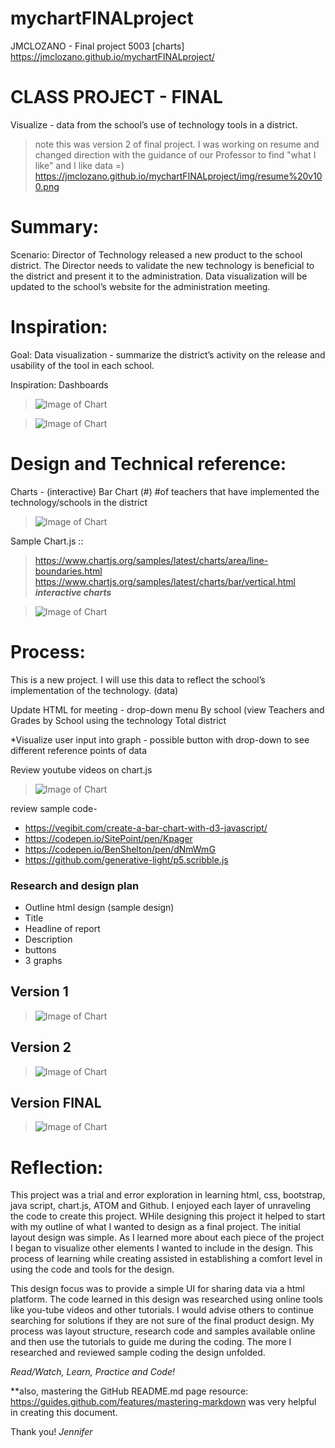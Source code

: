# mychartFINALproject
JMCLOZANO - Final project 5003 [charts]
https://jmclozano.github.io/mychartFINALproject/

# CLASS PROJECT - FINAL
Visualize - data from the school’s use of technology tools in a district.
> note this was version 2 of final project. I was working on resume and changed direction with the guidance of our Professor to find "what I like" and I like data =) https://jmclozano.github.io/mychartFINALproject/img/resume%20v100.png

# Summary:
Scenario: Director of Technology released a new product to the school district. The Director needs to validate the new technology is beneficial to the district and present it to the administration. Data visualization will be updated to the school’s website for the administration meeting. 

# Inspiration:
Goal: Data visualization - summarize the district’s activity on the release and usability of the tool in each school. 

Inspiration: Dashboards

>![Image of Chart](https://jmclozano.github.io/mychartFINALproject/img/inspiration%202.png)

>![Image of Chart](https://jmclozano.github.io/mychartFINALproject/img/inspiration%201.png)


# Design and Technical reference:
Charts - (interactive)
Bar Chart (#)
#of teachers that have implemented the technology/schools in the district

>![Image of Chart](https://jmclozano.github.io/mychartFINALproject/img/code%20chart%20js.png)

Sample Chart.js :: 
>https://www.chartjs.org/samples/latest/charts/area/line-boundaries.html
>https://www.chartjs.org/samples/latest/charts/bar/vertical.html
***interactive charts***

>![Image of Chart](https://jmclozano.github.io/mychartFINALproject/img/sample%20chart%20js.png)


# Process:
This is a new project. I will use this data to reflect the school’s implementation of the technology. (data) 

Update HTML for meeting - drop-down menu 
By school  (view Teachers and Grades by School using the technology
Total district

*Visualize user input into graph - possible button with drop-down to see different reference points of data

Review youtube videos on chart.js
>![Image of Chart](https://jmclozano.github.io/mychartFINALproject/img/youtube.png)


review sample code- 
* https://vegibit.com/create-a-bar-chart-with-d3-javascript/
* https://codepen.io/SitePoint/pen/Kpager
* https://codepen.io/BenShelton/pen/dNmWmG
* https://github.com/generative-light/p5.scribble.js

### Research and design plan
* Outline html design (sample design) 
* Title 
* Headline of report
* Description 
* buttons
* 3 graphs

## Version 1

>![Image of Chart](https://jmclozano.github.io/mychartFINALproject/img/charts%20v2.png)

## Version 2

>![Image of Chart](https://jmclozano.github.io/mychartFINALproject/img/chart%20v3.png)


## Version FINAL 

>![Image of Chart](https://jmclozano.github.io/mychartFINALproject/img/chart%20final.png)


# Reflection:

This project was a trial and error exploration in learning html, css, bootstrap, java script, chart.js, ATOM and Github. I enjoyed each layer of unraveling the code to create this project. WHile designing this project it helped to start with my outline of what I wanted to design as a final project. The initial layout design was simple. As I learned more about each piece of the project I began to visualize other elements I wanted to include in the design. This process of learning while creating assisted in establishing a comfort level in using the code and tools for the design. 

This design focus was to provide a simple UI for sharing data via a html platform. The code learned in this design was researched using online tools like you-tube videos and other tutorials. I would advise others to continue searching for solutions if they are not sure of the final product design. My process was layout structure, research code and samples available online and then use the tutorials to guide me during the coding. The more I researched and reviewed sample coding the design unfolded. 

_Read/Watch, Learn, Practice and Code!_ 

**also, mastering the GitHub README.md page resource: https://guides.github.com/features/mastering-markdown
was very helpful in creating this document. 

Thank you! 
_Jennifer_

